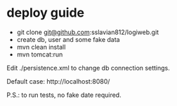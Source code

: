 # deploy guide

 - git clone git@github.com:sslavian812/logiweb.git
 - create db, user and some fake data
 - mvn clean install
 - mvn tomcat:run 
 
 Edit ./persistence.xml to change db connection settings.
 
 Default case: http://localhost:8080/
 
 P.S.: to run tests, no fake date required.